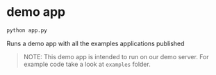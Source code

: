 # demo app

```bash
python app.py
```

Runs a demo app with all the examples applications published

> NOTE: This demo app is intended to run on our demo server. For example code take a look at `examples` folder.
